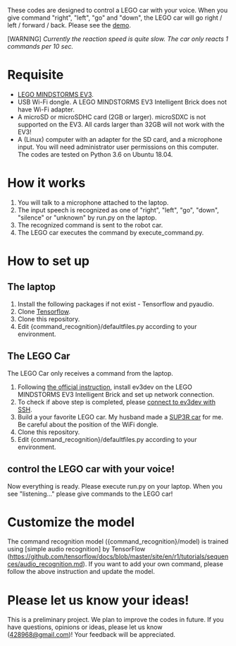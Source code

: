 These codes are designed to control a LEGO car with your voice. 
When you give command "right", "left", "go" and "down", the LEGO car will go right / left / forward / back.
Please see the [demo](https://www.youtube.com/watch?v=iytcUZL1_Pg).

[WARNING] _Currently the reaction speed is quite slow. The car only reacts 1 commands per 10 sec._

# Requisite
- [LEGO MINDSTORMS EV3](https://www.lego.com/en-us/product/lego-mindstorms-ev3-31313).
- USB Wi-Fi dongle. A LEGO MINDSTORMS EV3 Intelligent Brick does not have Wi-Fi adapter. 
- A microSD or microSDHC card (2GB or larger). microSDXC is not supported on the EV3. All cards larger than 32GB will not work with the EV3!
- A (Linux) computer with an adapter for the SD card, and a microphone input. You will need administrator user permissions on this computer.
The codes are tested on Python 3.6 on Ubuntu 18.04.

# How it works
1. You will talk to a microphone attached to the laptop. 
2. The input speech is recognized as one of "right", "left", "go", "down", "silence" or "unknown" by run.py on the laptop. 
3. The recognized command is sent to the robot car. 
4. The LEGO car executes the command by execute_command.py.

# How to set up
## The laptop
1. Install the following packages if not exist - Tensorflow and pyaudio.
1. Clone [Tensorflow](https://github.com/tensorflow/tensorflow).
1. Clone this repository.
1. Edit {command_recognition}/defaultfiles.py according to your environment.

## The LEGO Car
The LEGO Car only receives a command from the laptop. 
1. Following [the official instruction](https://www.ev3dev.org/docs/getting-started/), install ev3dev on the LEGO MINDSTORMS EV3 Intelligent Brick and set up network connection.
1. To check if above step is completed, please [connect to ev3dev with SSH](https://www.ev3dev.org/docs/tutorials/connecting-to-ev3dev-with-ssh/). 
1. Build a your favorite LEGO car. My husband made a [SUP3R car](https://www.smallrobots.it/introducing-the-sup3r-car/) for me. Be careful about the position of the WiFi dongle.
1. Clone this repository.
1. Edit {command_recognition}/defaultfiles.py according to your environment.

## control the LEGO car with your voice!
Now everything is ready. Please execute run.py on your laptop.
When you see "listening..." please give commands to the LEGO car! 

# Customize the model
The command recognition model ({command_recognition}/model) is trained using [simple audio recognition] by TensorFlow (https://github.com/tensorflow/docs/blob/master/site/en/r1/tutorials/sequences/audio_recognition.md).
If you want to add your own command, please follow the above instruction and update the model.

# Please let us know your ideas!
This is a preliminary project.
We plan to improve the codes in future. 
If you have questions, opinions or ideas, please let us know (<428968@gmail.com>)! 
Your feedback will be appreciated. 

